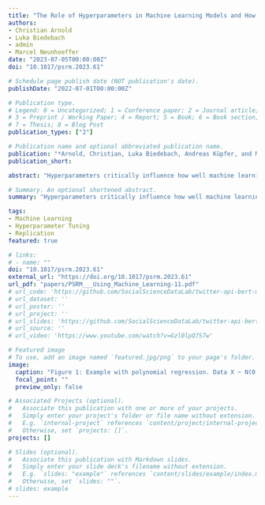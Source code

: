 ```yaml
---
title: "The Role of Hyperparameters in Machine Learning Models and How to Tune Them (Forthcoming, Political Science Research and Methods)"
authors:
- Christian Arnold
- Luka Biedebach
- admin
- Marcel Neunhoeffer
date: "2023-07-05T00:00:00Z"
doi: "10.1017/psrm.2023.61"

# Schedule page publish date (NOT publication's date).
publishDate: "2022-07-01T00:00:00Z"

# Publication type.
# Legend: 0 = Uncategorized; 1 = Conference paper; 2 = Journal article;
# 3 = Preprint / Working Paper; 4 = Report; 5 = Book; 6 = Book section;
# 7 = Thesis; 8 = Blog Post
publication_types: ["2"]

# Publication name and optional abbreviated publication name.
publication: "*Arnold, Christian, Luka Biedebach, Andreas Küpfer, and Marcel Neunhoeffer. 2024. “The Role of Hyperparameters in Machine Learning Models and How to Tune Them.” Political Science Research and Methods: 1–8. doi: 10.1017/psrm.2023.61.*"
publication_short: 

abstract: "Hyperparameters critically influence how well machine learning models perform on unseen, out-of-sample data. Systematically comparing the performance of different hyperparameter settings will often go a long way in building confidence about a model’s performance. However, analyzing 64 machine learning related manuscripts published in three leading political science journals (APSR, PA, and PSRM) between 2016 and 2021, we find that only 13 publications (20.31%) report the hyperparameters and also how they tuned them in either the paper or the appendix. We illustrate the dangers of cursory attention to model and tuning transparency in comparing machine learning models’ capability to predict electoral violence from tweets. The tuning of hyperparameters and their documentation should become a standard component of robustness checks for machine learning models."

# Summary. An optional shortened abstract.
summary: "Hyperparameters critically influence how well machine learning models perform on unseen, out-of-sample data. Systematically comparing the performance of different hyperparameter settings will often go a long way in building confidence about a model’s performance. However, analyzing 64 machine learning related manuscripts published in three leading political science journals (APSR, PA, and PSRM) between 2016 and 2021, we find that only 13 publications (20.31%) report the hyperparameters and also how they tuned them in either the paper or the appendix. We illustrate the dangers of cursory attention to model and tuning transparency in comparing machine learning models’ capability to predict electoral violence from tweets. The tuning of hyperparameters and their documentation should become a standard component of robustness checks for machine learning models."

tags:
- Machine Learning
- Hyperparameter Tuning
- Replication
featured: true

# links:
# - name: ""
doi: "10.1017/psrm.2023.61"
external_url: "https://doi.org/10.1017/psrm.2023.61"
url_pdf: "papers/PSRM___Using_Machine_Learning-11.pdf"
# url_code: 'https://github.com/SocialScienceDataLab/twitter-api-bert-method/tree/main/code'
# url_dataset: ''
# url_poster: ''
# url_project: ''
# url_slides: 'https://github.com/SocialScienceDataLab/twitter-api-bert-method/blob/main/slides-twitter-api-bert-method.pdf'
# url_source: ''
# url_video: 'https://www.youtube.com/watch?v=Gzl0lpQ7S7w'

# Featured image
# To use, add an image named `featured.jpg/png` to your page's folder. 
image:
  caption: "Figure 1: Example with polynomial regression. Data X ~ N(0, 1). Data generating process: , with . Regression Line for Bivariate OLS Model in Blue. Regression Curve for Polynomial Regression with λ = 3 in Teal."
  focal_point: ""
  preview_only: false

# Associated Projects (optional).
#   Associate this publication with one or more of your projects.
#   Simply enter your project's folder or file name without extension.
#   E.g. `internal-project` references `content/project/internal-project/index.md`.
#   Otherwise, set `projects: []`.
projects: []

# Slides (optional).
#   Associate this publication with Markdown slides.
#   Simply enter your slide deck's filename without extension.
#   E.g. `slides: "example"` references `content/slides/example/index.md`.
#   Otherwise, set `slides: ""`.
# slides: example
---
```

